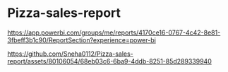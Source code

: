 # Pizza-sales-report
https://app.powerbi.com/groups/me/reports/4170ce16-0767-4c42-8e81-3fbeff3b1c90/ReportSection?experience=power-bi

https://github.com/Sneha0112/Pizza-sales-report/assets/80106054/68eb03c6-6ba9-4ddb-8251-85d289339940

